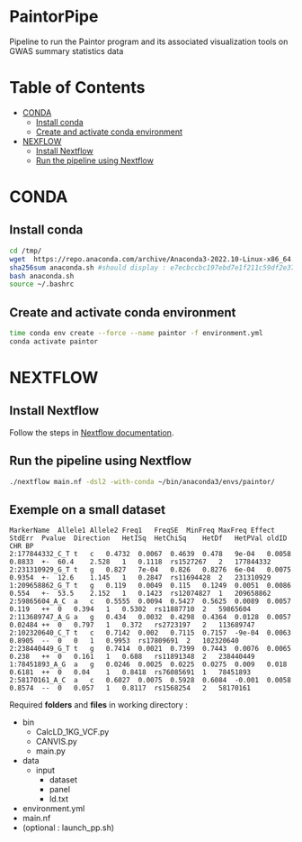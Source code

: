 # PaintorPipe
Pipeline to run the Paintor program and its associated visualization tools on GWAS summary statistics data

# Table of Contents
- [CONDA](#conda)
    - [Install conda](#install-conda)
    - [Create and activate conda environment](#create-and-activate-conda-environment)
- [NEXFLOW](#nextflow)
    - [Install Nextflow](#install-nextflow)
    - [Run the pipeline using Nextflow](#run-the-pipeline-using-nextflow)

# CONDA
## Install conda
```bash
cd /tmp/
wget  https://repo.anaconda.com/archive/Anaconda3-2022.10-Linux-x86_64.sh
sha256sum anaconda.sh #should display : e7ecbccbc197ebd7e1f211c59df2e37bc6959d081f2235d387e08c9026666acd  anaconda.sh
bash anaconda.sh
source ~/.bashrc
```
## Create and activate conda environment
```bash
time conda env create --force --name paintor -f environment.yml
conda activate paintor
```

# NEXTFLOW
## Install Nextflow
Follow the steps in [Nextflow documentation](#https://www.nextflow.io/index.html#GetStarted).

## Run the pipeline using Nextflow
```bash
./nextflow main.nf -dsl2 -with-conda ~/bin/anaconda3/envs/paintor/
```

## Exemple on a small dataset
```
MarkerName	Allele1	Allele2	Freq1	FreqSE	MinFreq	MaxFreq	Effect	StdErr	Pvalue	Direction	HetISq	HetChiSq	HetDf	HetPVal	oldID	CHR	BP
2:177844332_C_T	t	c	0.4732	0.0067	0.4639	0.478	9e-04	0.0058	0.8833	+-	60.4	2.528	1	0.1118	rs1527267	2	177844332
2:231310929_G_T	t	g	0.827	7e-04	0.826	0.8276	6e-04	0.0075	0.9354	+-	12.6	1.145	1	0.2847	rs11694428	2	231310929
1:209658862_G_T	t	g	0.119	0.0049	0.115	0.1249	0.0051	0.0086	0.554	+-	53.5	2.152	1	0.1423	rs12074827	1	209658862
2:59865604_A_C	a	c	0.5555	0.0094	0.5427	0.5625	0.0089	0.0057	0.119	++	0	0.394	1	0.5302	rs11887710	2	59865604
2:113689747_A_G	a	g	0.434	0.0032	0.4298	0.4364	0.0128	0.0057	0.02484	++	0	0.797	1	0.372	rs2723197	2	113689747
2:102320640_C_T	t	c	0.7142	0.002	0.7115	0.7157	-9e-04	0.0063	0.8905	--	0	0	1	0.9953	rs17809691	2	102320640
2:238440449_G_T	t	g	0.7414	0.0021	0.7399	0.7443	0.0076	0.0065	0.238	++	0	0.161	1	0.688	rs11891348	2	238440449
1:78451893_A_G	a	g	0.0246	0.0025	0.0225	0.0275	0.009	0.018	0.6181	++	0	0.04	1	0.8418	rs76085691	1	78451893
2:58170161_A_C	a	c	0.6027	0.0075	0.5928	0.6084	-0.001	0.0058	0.8574	--	0	0.057	1	0.8117	rs1568254	2	58170161
```
Required **folders** and **files** in working directory :
+ bin
    + CalcLD_1KG_VCF.py  
    + CANVIS.py
    + main.py
+ data
    + input
        + dataset
        + panel
        + ld.txt
+ environment.yml
+ main.nf
+ (optional : launch_pp.sh)
